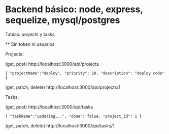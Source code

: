 # Backend básico: node, express, sequelize, mysql/postgres

Tablas:
projects y tasks

** Sin token ni usuarios


Projects:

(get, post) http://localhost:3000/api/projects

`{
    "projectName":"deploy",
    "priority": 10,
    "description": "deploy code"
}`

(get, patch, delete) http://localhost:3000/api/projects/1


Tasks:

(get, post) http://localhost:3000/api/tasks

`{
    "taskName":"updating...",
    "done": false,
    "project_id": 1
}`

(get, patch, delete) http://localhost:3000/api/tasks/1